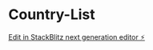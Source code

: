 # Country-List

[Edit in StackBlitz next generation editor ⚡️](https://stackblitz.com/~/github.com/GuillermoTD/Country-List)